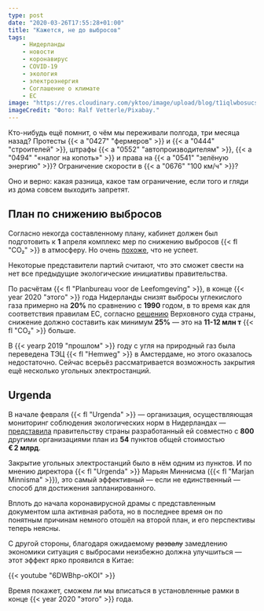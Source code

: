 ```yaml
---
type: post
date: "2020-03-26T17:55:28+01:00"
title: "Кажется, не до выбросов"
tags:
    - Нидерланды
    - новости
    - коронавирус
    - COVID-19
    - экология
    - электроэнергия
    - Соглашение о климате
    - ЕС
image: "https://res.cloudinary.com/yktoo/image/upload/blog/t1iqlwbosucsizkzdpsi.jpg"
imageCredit: "Фото: Ralf Vetterle/Pixabay."
---
```


Кто-нибудь ещё помнит, о чём мы переживали полгода, три месяца назад? Протесты {{< a "0427" "фермеров" >}} и {{< a "0444" "строителей" >}}, штрафы {{< a "0552" "автопроизводителям" >}}, {{< a "0494" "«налог на копоть»" >}} и права на {{< a "0541" "зелёную энергию" >}}? Ограничение скорости в {{< a "0676" "100 км/ч" >}}?

Оно и верно: какая разница, какое там ограничение, если того и гляди из дома совсем выходить запретят.

<!--more-->

## План по снижению выбросов

Согласно некогда составленному плану, кабинет должен был подготовить к **1** апреля комплекс мер по снижению выбросов {{< fl "CO₂" >}} в атмосферу. Но очень [похоже](https://nos.nl/artikel/2328317-mogelijk-uitstel-klimaatmaatregelen-door-coronacrisis.html), что не успеет.

Некоторые представители партий считают, что это сможет свести на нет все предыдущие экологические инициативы правительства.

По расчётам {{< fl "Planbureau voor de Leefomgeving" >}}, в конце {{< year 2020 "этого" >}} года Нидерланды снизят выбросы углекислого газа примерно на **20%** по сравнению с **1990** годом, в то время как для соответствия правилам ЕС, согласно [решению](https://nos.nl/artikel/2315562-hoge-raad-houdt-urgenda-vonnis-in-stand-kabinet-moet-uitstoot-terugdringen.html) Верховного суда страны, снижение должно составить как минимум **25%** — это на **11-12 млн т** {{< fl "CO₂" >}} больше.

В {{< yearp 2019 "прошлом" >}} году с угля на природный газ была переведена ТЭЦ {{< fl "Hemweg" >}} в Амстердаме, но этого оказалось недостаточно. Сейчас всерьёз рассматривается возможность закрытия ещё несколько угольных электростанций.

## Urgenda

В начале февраля {{< fl "Urgenda" >}} — организация, осуществляющая мониторинг соблюдения экологических норм в Нидерландах — [представила](https://www.urgenda.nl/54puntenplan-regering-nu-aan-zet/) правительству страны разработанный ей совместно с **800** другими организациями план из **54** пунктов общей стоимостью **€ 2 млрд**.

Закрытие угольных электростанций было в нём одним из пунктов. И по мнению директора {{< fl "Urgenda" >}} Марьян Миннисма ({{< fl "Marjan Minnisma" >}}), это самый эффективный — если не единственный — способ для достижения запланированного.

Вплоть до начала коронавирусной драмы с представленным документом шла активная работа, но в последнее время он по понятным причинам немного отошёл на второй план, и его перспективы теперь неясны.

С другой стороны, благодаря ожидаемому ~~развалу~~ замедлению экономики ситуация с выбросами неизбежно должна улучшиться — этот эффект ярко проявился в Китае:

{{< youtube "6DWBhp-oKOI" >}}

Время покажет, сможем ли мы вписаться в установленные рамки в конце {{< year 2020 "этого" >}} года.